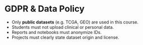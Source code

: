 # GDPR & Data Policy

- Only **public datasets** (e.g. TCGA, GEO) are used in this course.
- Students must not upload clinical or personal data.
- Reports and notebooks must anonymize IDs.
- Projects must clearly state dataset origin and license.
